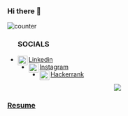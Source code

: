 ### Hi there 👋

<!--
**jainish-jain/jainish-jain** is a ✨ _special_ ✨ repository because its `README.md` (this file) appears on your GitHub profile.

Here are some ideas to get you started:

- 🔭 I’m currently working on ...
- 🌱 I’m currently learning ...
- 👯 I’m looking to collaborate on ...
- 🤔 I’m looking for help with ...
- 💬 Ask me about ...
- 📫 How to reach me: ...
- 😄 Pronouns: ...
- ⚡ Fun fact: ...
-->

 ![counter](https://en7b1jnejorh21j.m.pipedream.net)
 <br>
 <p>
 <ul>
 <h3>SOCIALS</h3>
 <li>
 <a href="https://www.linkedin.com/in/jainish-jain/">
  <img align="left" alt="Linkedin" width="22px" src="https://cdn.jsdelivr.net/npm/simple-icons@v3/icons/linkedin.svg" /> Linkedin
</a>
<li>
<a href="https://www.instagram.com/ll_jainish_ll/">
  <img align="left" alt="Instagram" width="22px" src="https://cdn.jsdelivr.net/npm/simple-icons@v3/icons/instagram.svg" />Instagram
</a>

<li>
<a href="https://www.hackerrank/jainishjain786/">
  <img align="left" alt="Hackerrank" width="22px" src="https://cdn.jsdelivr.net/npm/simple-icons@3.1.0/icons/hackerrank.svg" />Hackerrank
</a>
</ul>
</p>
<center>
<img src="https://github-readme-stats.vercel.app/api?username=jainish-jain&show_icons=true&hide=[%22contribs%22,%22prs%22]" />
</center>
<a href="https://jainish-jain.github.io/resume" ><h3>Resume</h3></a>